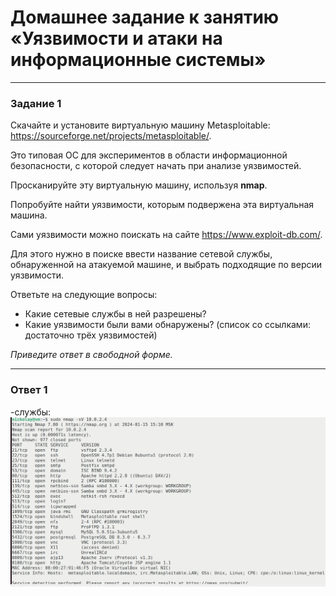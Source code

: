 # Домашнее задание к занятию «Уязвимости и атаки на информационные системы»

------

### Задание 1

Скачайте и установите виртуальную машину Metasploitable: https://sourceforge.net/projects/metasploitable/.

Это типовая ОС для экспериментов в области информационной безопасности, с которой следует начать при анализе уязвимостей.

Просканируйте эту виртуальную машину, используя **nmap**.

Попробуйте найти уязвимости, которым подвержена эта виртуальная машина.

Сами уязвимости можно поискать на сайте https://www.exploit-db.com/.

Для этого нужно в поиске ввести название сетевой службы, обнаруженной на атакуемой машине, и выбрать подходящие по версии уязвимости.

Ответьте на следующие вопросы:

- Какие сетевые службы в ней разрешены?
- Какие уязвимости были вами обнаружены? (список со ссылками: достаточно трёх уязвимостей)
  
*Приведите ответ в свободной форме.*  

------
### Ответ 1
-службы:
![image](https://github.com/mescal1ne1986/home_work/blob/main/Информационная%20безопасность/Снимок%20экрана%202024-01-15%20151629.png)

